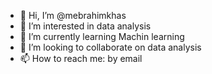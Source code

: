 - 👋 Hi, I’m @mebrahimkhas
- 👀 I’m interested in data analysis
- 🌱 I’m currently learning Machin learning
- 💞️ I’m looking to collaborate on data analysis
- 📫 How to reach me: by email

<!---
mebrahimkhas/mebrahimkhas is a ✨ special ✨ repository because its `README.md` (this file) appears on your GitHub profile.
You can click the Preview link to take a look at your changes.
--->
